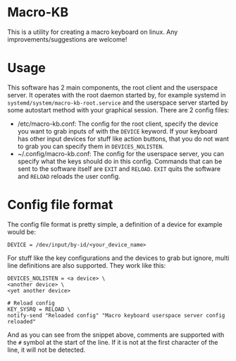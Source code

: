 # Macro-KB
This is a utility for creating a macro keyboard on linux. Any improvements/suggestions are welcome!

# Usage
This software has 2 main components, the root client and the userspace server. It operates with the root daemon started by, for example systemd in `systemd/system/macro-kb-root.service` and the userspace server started by some autostart method with your graphical session. There are 2 config files:
- /etc/macro-kb.conf:
    The config for the root client, specify the device you want to grab inputs of with the `DEVICE` keyword. If your keyboard has other input devices for stuff like action buttons, that you do not want to grab you can specify them in `DEVICES_NOLISTEN`.
- ~/.config/macro-kb.conf:
    The config for the userspace server, you can specify what the keys should do in this config. Commands that can be sent to the software itself are `EXIT` and `RELOAD`. `EXIT` quits the software and `RELOAD` reloads the user config.

# Config file format
The config file format is pretty simple, a definition of a device for example would be:
```
DEVICE = /dev/input/by-id/<your_device_name>
```

For stuff like the key configurations and the devices to grab but ignore, multi line definitions are also supported. They work like this:
```
DEVICES_NOLISTEN = <a device> \
<another device> \
<yet another device>
```
```
# Reload config
KEY_SYSRQ = RELOAD \
notify-send "Reloaded config" "Macro keyboard userspace server config reloaded"
```

And as you can see from the snippet above, comments are supported with the `#` symbol at the start of the line. If it is not at the first character of the line, it will not be detected.